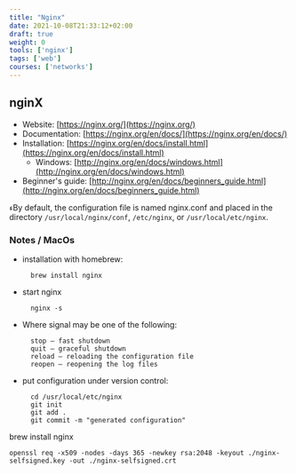 ```yaml
---
title: "Nginx"
date: 2021-10-08T21:33:12+02:00
draft: true
weight: 0
tools: ['nginx']
tags: ['web']
courses: ['networks']
---
```


## nginX


- Website: [https://nginx.org/](https://nginx.org/)
- Documentation: [https://nginx.org/en/docs/](https://nginx.org/en/docs/)
- Installation: [https://nginx.org/en/docs/install.html](https://nginx.org/en/docs/install.html)
    - Windows: [http://nginx.org/en/docs/windows.html](http://nginx.org/en/docs/windows.html)
- Beginner's guide: [http://nginx.org/en/docs/beginners_guide.html](http://nginx.org/en/docs/beginners_guide.html)

ءBy default, the configuration file is named nginx.conf and placed in the
directory `/usr/local/nginx/conf`, `/etc/nginx`, or `/usr/local/etc/nginx`.

### Notes / MacOs

- installation with homebrew:

        brew install nginx

- start nginx

        nginx -s

- Where signal may be one of the following:

        stop — fast shutdown
        quit — graceful shutdown
        reload — reloading the configuration file
        reopen — reopening the log files


- put configuration under version control:

        cd /usr/local/etc/nginx
        git init
        git add .
        git commit -m "generated configuration"

brew install nginx

    openssl req -x509 -nodes -days 365 -newkey rsa:2048 -keyout ./nginx-selfsigned.key -out ./nginx-selfsigned.crt
